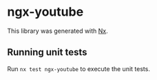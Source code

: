 # ngx-youtube

This library was generated with [Nx](https://nx.dev).

## Running unit tests

Run `nx test ngx-youtube` to execute the unit tests.

